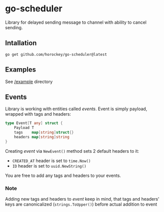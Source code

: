 # go-scheduler

Library for delayed sending message to channel with ability to cancel sending.

## Intallation

`go get github.com/horockey/go-scheduler@latest`

## Examples

See [/example](./example/) directory

## Events

Library is working with entities called *events*.
Event is simply payload, wrapped with tags and headers:

```go
type Event[T any] struct {
	Payload T
	tags    map[string]struct{}
	headers map[string]string
}
```

Creating *event* via `NewEvent()` method sets 2 default headers to it:
* `CREATED_AT` header is set to `time.Now()`
* `ID` header is set to `uuid.NewString()`

You are free to add any tags and headers to your events.

### Note
Adding new tags and headers to *event* keep in mind, that tags and headers' keys are canonicalized (`strings.ToUpper()`) before actual addition to event
